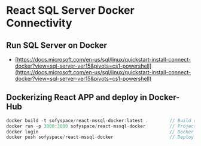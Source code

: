 # React SQL Server Docker Connectivity

## Run SQL Server on Docker

* [https://docs.microsoft.com/en-us/sql/linux/quickstart-install-connect-docker?view=sql-server-ver15&pivots=cs1-powershell](https://docs.microsoft.com/en-us/sql/linux/quickstart-install-connect-docker?view=sql-server-ver15&pivots=cs1-powershell)

## Dockerizing React APP and deploy in Docker-Hub

```js
docker build -t sofyspace/react-mssql-docker:latest .        // Build docker image
docker run -p 3000:3000 sofyspace/react-mssql-docker         // Project will run on local and will map to docker conatiner port 
docker login                                                 // Docker Hub credential
docker push sofyspace/react-mssql-docker                     // Deploy in Docker Hub
```

